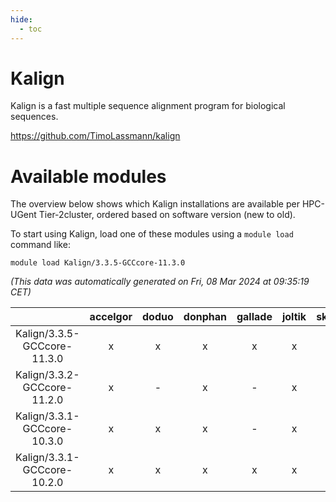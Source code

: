 ```yaml
---
hide:
  - toc
---
```


Kalign
======


Kalign is a fast multiple sequence alignment program for biological sequences.

https://github.com/TimoLassmann/kalign
# Available modules


The overview below shows which Kalign installations are available per HPC-UGent Tier-2cluster, ordered based on software version (new to old).

To start using Kalign, load one of these modules using a `module load` command like:

```shell
module load Kalign/3.3.5-GCCcore-11.3.0
```

*(This data was automatically generated on Fri, 08 Mar 2024 at 09:35:19 CET)*  

| |accelgor|doduo|donphan|gallade|joltik|skitty|
| :---: | :---: | :---: | :---: | :---: | :---: | :---: |
|Kalign/3.3.5-GCCcore-11.3.0|x|x|x|x|x|x|
|Kalign/3.3.2-GCCcore-11.2.0|x|-|x|-|x|-|
|Kalign/3.3.1-GCCcore-10.3.0|x|x|x|-|x|x|
|Kalign/3.3.1-GCCcore-10.2.0|x|x|x|x|x|x|
